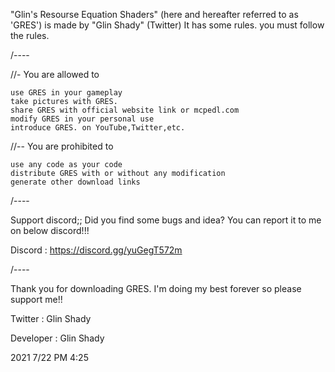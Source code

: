 "Glin's Resourse Equation Shaders" (here and hereafter referred to as 'GRES') is made by "Glin Shady" (Twitter)
It has some rules. you must follow the rules.

/----

//- You are allowed to

	use GRES in your gameplay
	take pictures with GRES.
	share GRES with official website link or mcpedl.com 
	modify GRES in your personal use
	introduce GRES. on YouTube,Twitter,etc.

//-- You are prohibited to

	use any code as your code
	distribute GRES with or without any modification
	generate other download links

/----

Support discord;;
Did you find some bugs and idea?
You can report it to me on below discord!!!

Discord : https://discord.gg/yuGegT572m

/----

Thank you for downloading GRES.
I'm doing my best forever so please support me!!
 
 Twitter : Glin Shady
 
Developer : Glin Shady

2021 7/22 PM 4:25


